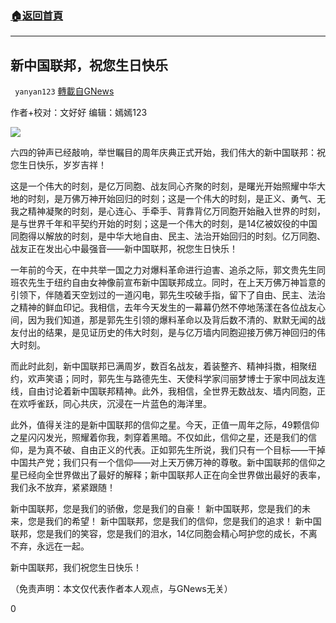 ###  [:house:返回首頁](https://github.com/ourhimalayas/txt)
---

## 新中国联邦，祝您生日快乐
` yanyan123` [轉載自GNews](https://gnews.org/zh-hans/1295566/)

作者+校对：文好好
编辑：嫣嫣123

![]()![](https://gnews-media-offload.s3.amazonaws.com/wp-content/uploads/2021/06/03185400/9B8EFAE5-EAC5-4995-A441-33F1CEF32458.jpeg)

六四的钟声已经敲响，举世瞩目的周年庆典正式开始，我们伟大的新中国联邦：祝您生日快乐，岁岁吉祥！

这是一个伟大的时刻，是亿万同胞、战友同心齐聚的时刻，是曙光开始照耀中华大地的时刻，是万佛万神开始回归的时刻；这是一个伟大的时刻，是正义、勇气、无我之精神凝聚的时刻，是心连心、手牵手、背靠背亿万同胞开始融入世界的时刻，是与世界千年和平契约开始的时刻；这是一个伟大的时刻，是14亿被奴役的中国同胞得以解放的时刻，是中华大地自由、民主、法治开始回归的时刻。亿万同胞、战友正在发出心中最强音——新中国联邦，祝您生日快乐！

一年前的今天，在中共举一国之力对爆料革命进行迫害、追杀之际，郭文贵先生同班农先生于纽约自由女神像前宣布新中国联邦成立。同时，在上天万佛万神旨意的引领下，伴随着天空划过的一道闪电，郭先生咬破手指，留下了自由、民主、法治之精神的鲜血印记。我相信，去年今天发生的一幕幕仍然不停地荡漾在各位战友心间，因为我们知道，那是郭先生引领的爆料革命以及背后数不清的、默默无闻的战友付出的结果，是见证历史的伟大时刻，是与亿万墙内同胞迎接万佛万神回归的伟大时刻。

而此时此刻，新中国联邦已满周岁，数百名战友，着装整齐、精神抖擞，相聚纽约，欢声笑语；同时，郭先生与路德先生、天使科学家闫丽梦博士于家中同战友连线，自由讨论着新中国联邦精神。此外，我相信，全世界无数战友、墙内同胞，正在欢呼雀跃，同心共庆，沉浸在一片蓝色的海洋里。

此外，值得关注的是新中国联邦的信仰之星。今天，正值一周年之际，49颗信仰之星闪闪发光，照耀着你我，刺穿着黑暗。不仅如此，信仰之星，还是我们的信仰，是为真不破、自由正义的代表。正如郭先生所说，我们只有一个目标——干掉中国共产党；我们只有一个信仰——对上天万佛万神的尊敬。新中国联邦的信仰之星已经向全世界做出了最好的解释；新中国联邦人正在向全世界做出最好的表率，我们永不放弃，紧紧跟随！

新中国联邦，您是我们的骄傲，您是我们的自豪！
新中国联邦，您是我们的未来，您是我们的希望！
新中国联邦，您是我们的信仰，您是我们的追求！
新中国联邦，您是我们的笑容，您是我们的泪水，14亿同胞会精心呵护您的成长，不离不弃，永远在一起。

新中国联邦，我们祝您生日快乐！

（免责声明：本文仅代表作者本人观点，与GNews无关）

0
